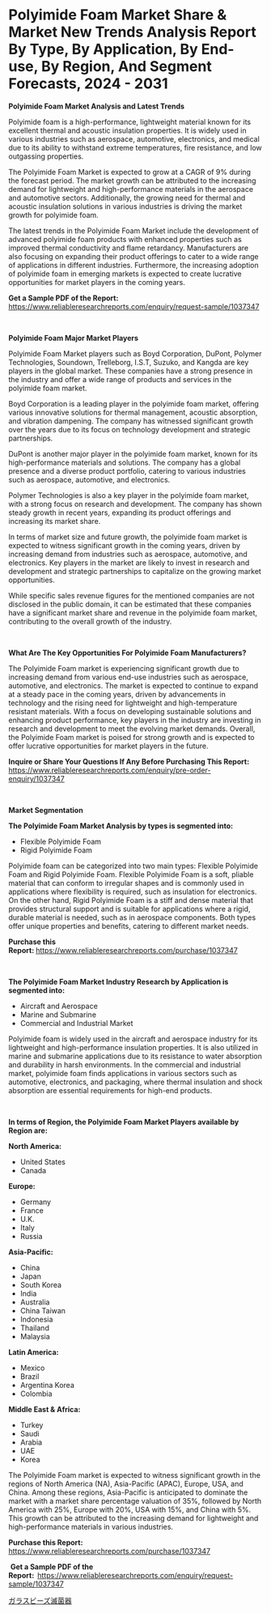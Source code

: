 <p><h1>Polyimide Foam Market Share & Market New Trends Analysis Report By Type, By Application, By End-use, By Region, And Segment Forecasts, 2024 - 2031</h1></p><p><strong>Polyimide Foam Market Analysis and Latest Trends</strong></p>
<p><p>Polyimide foam is a high-performance, lightweight material known for its excellent thermal and acoustic insulation properties. It is widely used in various industries such as aerospace, automotive, electronics, and medical due to its ability to withstand extreme temperatures, fire resistance, and low outgassing properties.</p><p>The Polyimide Foam Market is expected to grow at a CAGR of 9% during the forecast period. The market growth can be attributed to the increasing demand for lightweight and high-performance materials in the aerospace and automotive sectors. Additionally, the growing need for thermal and acoustic insulation solutions in various industries is driving the market growth for polyimide foam.</p><p>The latest trends in the Polyimide Foam Market include the development of advanced polyimide foam products with enhanced properties such as improved thermal conductivity and flame retardancy. Manufacturers are also focusing on expanding their product offerings to cater to a wide range of applications in different industries. Furthermore, the increasing adoption of polyimide foam in emerging markets is expected to create lucrative opportunities for market players in the coming years.</p></p>
<p><strong>Get a Sample PDF of the Report:&nbsp;</strong> <a href="https://www.reliableresearchreports.com/enquiry/request-sample/1037347">https://www.reliableresearchreports.com/enquiry/request-sample/1037347</a></p>
<p>&nbsp;</p>
<p><strong>Polyimide Foam Major Market Players</strong></p>
<p><p>Polyimide Foam Market players such as Boyd Corporation, DuPont, Polymer Technologies, Soundown, Trelleborg, I.S.T, Suzuko, and Kangda are key players in the global market. These companies have a strong presence in the industry and offer a wide range of products and services in the polyimide foam market.</p><p>Boyd Corporation is a leading player in the polyimide foam market, offering various innovative solutions for thermal management, acoustic absorption, and vibration dampening. The company has witnessed significant growth over the years due to its focus on technology development and strategic partnerships.</p><p>DuPont is another major player in the polyimide foam market, known for its high-performance materials and solutions. The company has a global presence and a diverse product portfolio, catering to various industries such as aerospace, automotive, and electronics.</p><p>Polymer Technologies is also a key player in the polyimide foam market, with a strong focus on research and development. The company has shown steady growth in recent years, expanding its product offerings and increasing its market share.</p><p>In terms of market size and future growth, the polyimide foam market is expected to witness significant growth in the coming years, driven by increasing demand from industries such as aerospace, automotive, and electronics. Key players in the market are likely to invest in research and development and strategic partnerships to capitalize on the growing market opportunities.</p><p>While specific sales revenue figures for the mentioned companies are not disclosed in the public domain, it can be estimated that these companies have a significant market share and revenue in the polyimide foam market, contributing to the overall growth of the industry.</p></p>
<p>&nbsp;</p>
<p><strong>What Are The Key Opportunities For Polyimide Foam Manufacturers?</strong></p>
<p><p>The Polyimide Foam market is experiencing significant growth due to increasing demand from various end-use industries such as aerospace, automotive, and electronics. The market is expected to continue to expand at a steady pace in the coming years, driven by advancements in technology and the rising need for lightweight and high-temperature resistant materials. With a focus on developing sustainable solutions and enhancing product performance, key players in the industry are investing in research and development to meet the evolving market demands. Overall, the Polyimide Foam market is poised for strong growth and is expected to offer lucrative opportunities for market players in the future.</p></p>
<p><strong>Inquire or Share Your Questions If Any Before Purchasing This Report:</strong> <a href="https://www.reliableresearchreports.com/enquiry/pre-order-enquiry/1037347">https://www.reliableresearchreports.com/enquiry/pre-order-enquiry/1037347</a></p>
<p>&nbsp;</p>
<p><strong>Market Segmentation</strong></p>
<p><strong>The Polyimide Foam Market Analysis by types is segmented into:</strong></p>
<p><ul><li>Flexible Polyimide Foam</li><li>Rigid Polyimide Foam</li></ul></p>
<p><p>Polyimide foam can be categorized into two main types: Flexible Polyimide Foam and Rigid Polyimide Foam. Flexible Polyimide Foam is a soft, pliable material that can conform to irregular shapes and is commonly used in applications where flexibility is required, such as insulation for electronics. On the other hand, Rigid Polyimide Foam is a stiff and dense material that provides structural support and is suitable for applications where a rigid, durable material is needed, such as in aerospace components. Both types offer unique properties and benefits, catering to different market needs.</p></p>
<p><strong>Purchase this Report:&nbsp;</strong><a href="https://www.reliableresearchreports.com/purchase/1037347">https://www.reliableresearchreports.com/purchase/1037347</a></p>
<p>&nbsp;</p>
<p><strong>The Polyimide Foam Market Industry Research by Application is segmented into:</strong></p>
<p><ul><li>Aircraft and Aerospace</li><li>Marine and Submarine</li><li>Commercial and Industrial Market</li></ul></p>
<p><p>Polyimide foam is widely used in the aircraft and aerospace industry for its lightweight and high-performance insulation properties. It is also utilized in marine and submarine applications due to its resistance to water absorption and durability in harsh environments. In the commercial and industrial market, polyimide foam finds applications in various sectors such as automotive, electronics, and packaging, where thermal insulation and shock absorption are essential requirements for high-end products.</p></p>
<p>&nbsp;</p>
<p><strong>In terms of Region, the Polyimide Foam Market Players available by Region are:</strong></p>
<p>
    <p> <strong> North America: </strong>
        <ul>
            <li>United States</li>
            <li>Canada</li>
        </ul>
        </p> 
    <p> <strong> Europe: </strong>
        <ul>
            <li>Germany</li>
            <li>France</li>
            <li>U.K.</li>
            <li>Italy</li>
            <li>Russia</li>
        </ul>
        </p> 
    <p> <strong> Asia-Pacific: </strong>
        <ul>
            <li>China</li>
            <li>Japan</li>
            <li>South Korea</li>
            <li>India</li>
            <li>Australia</li>
            <li>China Taiwan</li>
            <li>Indonesia</li>
            <li>Thailand</li>
            <li>Malaysia</li>
        </ul>
        </p> 
    <p> <strong> Latin America: </strong>
        <ul>
            <li>Mexico</li>
            <li>Brazil</li>
            <li>Argentina Korea</li>
            <li>Colombia</li>
        </ul>
        </p> 
    <p> <strong> Middle East & Africa: </strong>
        <ul>
            <li>Turkey</li>
            <li>Saudi</li>
            <li>Arabia</li>
            <li>UAE</li>
            <li>Korea</li>
        </ul>
    </p>
    </p>
<p><p>The Polyimide Foam market is expected to witness significant growth in the regions of North America (NA), Asia-Pacific (APAC), Europe, USA, and China. Among these regions, Asia-Pacific is anticipated to dominate the market with a market share percentage valuation of 35%, followed by North America with 25%, Europe with 20%, USA with 15%, and China with 5%. This growth can be attributed to the increasing demand for lightweight and high-performance materials in various industries.</p></p>
<p><strong>Purchase this Report: </strong><a href="https://www.reliableresearchreports.com/purchase/1037347">https://www.reliableresearchreports.com/purchase/1037347</a></p>
<p>&nbsp;<strong>Get a Sample PDF of the Report:&nbsp;&nbsp;</strong><a href="https://www.reliableresearchreports.com/enquiry/request-sample/1037347">https://www.reliableresearchreports.com/enquiry/request-sample/1037347</a></p>
<p><strong></strong></p>
<p><p><a href="https://medium.com/@maudward1907/%E3%82%AC%E3%83%A9%E3%82%B9%E3%83%93%E3%83%BC%E3%82%BA%E6%BB%85%E8%8F%8C%E5%99%A8%E3%81%AE%E5%B8%82%E5%A0%B4%E5%88%86%E6%9E%90%E3%81%A82024%E5%B9%B4%E3%81%8B%E3%82%892031%E5%B9%B4%E3%81%BE%E3%81%A7%E3%81%AE%E3%82%B5%E3%82%A4%E3%82%BA%E4%BA%88%E6%B8%AC-e0ef8dff8774">ガラスビーズ滅菌器</a></p></p>